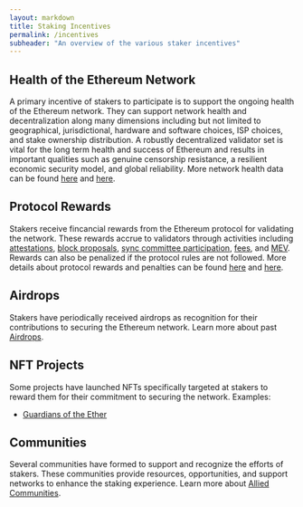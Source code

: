 ```yaml
---
layout: markdown
title: Staking Incentives
permalink: /incentives
subheader: "An overview of the various staker incentives"
---
```


## Health of the Ethereum Network

A primary incentive of stakers to participate is to support the ongoing health of the Ethereum network. They can support network health and decentralization along many dimensions including but not limited to geographical, jurisdictional, hardware and software choices, ISP choices, and stake ownership distribution. A robustly decentralized validator set is vital for the long term health and success of Ethereum and results in important qualities such as genuine censorship resistance, a resilient economic security model, and global reliability. More network health data can be found [here](https://ethernodes.org/) and [here](https://explorer.rated.network/network).

## Protocol Rewards

Stakers receive fincancial rewards from the Ethereum protocol for validating the network. These rewards accrue to validators through activities including [attestations](https://ethereum.org/en/developers/docs/consensus-mechanisms/pos/attestations/), [block proposals](https://ethereum.org/en/developers/docs/consensus-mechanisms/pos/block-proposal/), [sync committee participation](https://ethereum.org/en/glossary/#sync-committee), [fees](https://ethereum.org/en/developers/docs/gas/), and [MEV](https://ethereum.org/en/developers/docs/mev/). Rewards can also be penalized if the protocol rules are not followed. More details about protocol rewards and penalties can be found [here](https://docs.ethstaker.cc/ethstaker-knowledge-base/rewards/chain-rewards) and [here](https://ethereum.org/en/developers/docs/consensus-mechanisms/pos/rewards-and-penalties/).

## Airdrops

Stakers have periodically received airdrops as recognition for their contributions to securing the Ethereum network. Learn more about past [Airdrops](/airdrops).

## NFT Projects

Some projects have launched NFTs specifically targeted at stakers to reward them for their commitment to securing the network.
Examples:

- [Guardians of the Ether](https://www.etherguardians.xyz/)

## Communities

Several communities have formed to support and recognize the efforts of stakers. These communities provide resources, opportunities, and support networks to enhance the staking experience. Learn more about [Allied Communities](/staking-communities).
